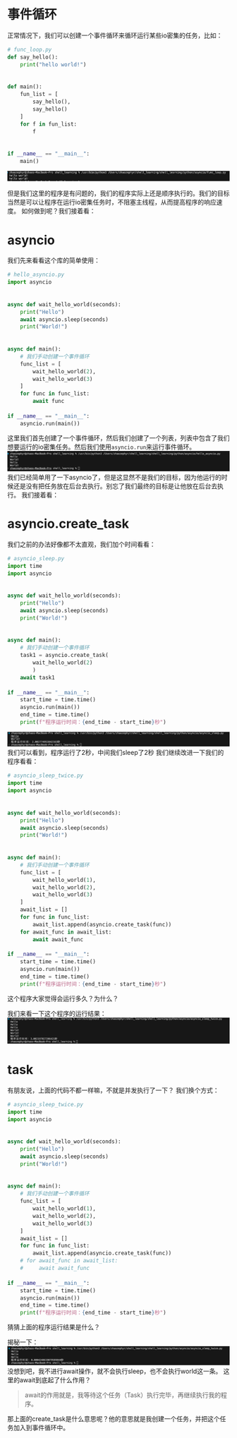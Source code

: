 # 事件循环
正常情况下，我们可以创建一个事件循环来循环运行某些io密集的任务，比如：
```python
# func_loop.py
def say_hello():
    print("hello world!")


def main():
    fun_list = [
        say_hello(),
        say_hello()
    ]
    for f in fun_list:
        f


if __name__ == "__main__":
    main()
```
![运行结果](image.png)

但是我们这里的程序是有问题的，我们的程序实际上还是顺序执行的。我们的目标当然是可以让程序在运行io密集任务时，不阻塞主线程，从而提高程序的响应速度。
如何做到呢？我们接着看：
# asyncio
我们先来看看这个库的简单使用：
```python
# hello_asyncio.py
import asyncio


async def wait_hello_world(seconds):
    print("Hello")
    await asyncio.sleep(seconds)
    print("World!")


async def main():
    # 我们手动创建一个事件循环
    func_list = [
        wait_hello_world(2),
        wait_hello_world(3)
    ]
    for func in func_list:
        await func

if __name__ == "__main__":
    asyncio.run(main())
```
这里我们首先创建了一个事件循环，然后我们创建了一个列表，列表中包含了我们想要运行的io密集任务。然后我们使用`asyncio.run`来运行事件循环。
![运行结果](image-1.png)
我们已经简单用了一下asyncio了，但是这显然不是我们的目标，因为他运行的时候还是没有把任务放在后台去执行。别忘了我们最终的目标是让他放在后台去执行。
我们接着看：
# asyncio.create_task
我们之前的办法好像都不太直观，我们加个时间看看：
```python
# asyncio_sleep.py
import time
import asyncio


async def wait_hello_world(seconds):
    print("Hello")
    await asyncio.sleep(seconds)
    print("World!")


async def main():
    # 我们手动创建一个事件循环
    task1 = asyncio.create_task(
        wait_hello_world(2)
        )
    await task1

if __name__ == "__main__":
    start_time = time.time()
    asyncio.run(main())
    end_time = time.time()
    print(f"程序运行时间：{end_time - start_time}秒")
```
![运行结果](image-2.png)
我们可以看到，程序运行了2秒，中间我们sleep了2秒
我们继续改进一下我们的程序看看：
```python
# asyncio_sleep_twice.py
import time
import asyncio


async def wait_hello_world(seconds):
    print("Hello")
    await asyncio.sleep(seconds)
    print("World!")


async def main():
    # 我们手动创建一个事件循环
    func_list = [
        wait_hello_world(1),
        wait_hello_world(2),
        wait_hello_world(3)
    ]
    await_list = []
    for func in func_list:
        await_list.append(asyncio.create_task(func))
    for await_func in await_list:
        await await_func

if __name__ == "__main__":
    start_time = time.time()
    asyncio.run(main())
    end_time = time.time()
    print(f"程序运行时间：{end_time - start_time}秒")

```
这个程序大家觉得会运行多久？为什么？

我们来看一下这个程序的运行结果：
![运行结果](image-3.png)
# task
有朋友说，上面的代码不都一样嘛，不就是并发执行了一下？
我们换个方式：
```python
# asyncio_sleep_twice.py
import time
import asyncio


async def wait_hello_world(seconds):
    print("Hello")
    await asyncio.sleep(seconds)
    print("World!")


async def main():
    # 我们手动创建一个事件循环
    func_list = [
        wait_hello_world(1),
        wait_hello_world(2),
        wait_hello_world(3)
    ]
    await_list = []
    for func in func_list:
        await_list.append(asyncio.create_task(func))
    # for await_func in await_list:
    #     await await_func

if __name__ == "__main__":
    start_time = time.time()
    asyncio.run(main())
    end_time = time.time()
    print(f"程序运行时间：{end_time - start_time}秒")

```
猜猜上面的程序运行结果是什么？

揭秘一下：
![运行结果](image-4.png)
没想到吧，我不进行await操作，就不会执行sleep，也不会执行world这一条。
这里的await到底起了什么作用？

> await的作用就是，我等待这个任务（Task）执行完毕，再继续执行我的程序。

那上面的create_task是什么意思呢？他的意思就是我创建一个任务，并把这个任务加入到事件循环中。
